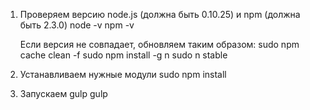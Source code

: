  1. Проверяем версию node.js (должна быть 0.10.25) и npm (должна быть 2.3.0)
 node -v
 npm -v
 
 	Если версия не совпадает, обновляем таким образом:
 sudo npm cache clean -f
 sudo npm install -g n
 sudo n stable

 2. Устанавливаем нужные модули
 sudo npm install

 4. Запускаем gulp
 gulp
 